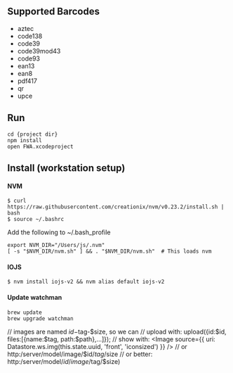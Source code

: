## Supported Barcodes

- aztec
- code138
- code39
- code39mod43
- code93
- ean13
- ean8
- pdf417
- qr
- upce


## Run
	
	cd {project dir}
	npm install
	open FWA.xcodeproject


## Install (workstation setup)

#### NVM
	
	$ curl https://raw.githubusercontent.com/creationix/nvm/v0.23.2/install.sh | bash
	$ source ~/.bashrc

Add the following to ~/.bash_profile

	export NVM_DIR="/Users/js/.nvm"
	[ -s "$NVM_DIR/nvm.sh" ] && . "$NVM_DIR/nvm.sh"  # This loads nvm

  
  
#### IOJS

	$ nvm install iojs-v2 && nvm alias default iojs-v2


#### Update watchman

	brew update
	brew upgrade watchman
	







// images are named $id-$tag-$size, so we can 
// upload with:
upload({id:$id, files:[{name:$tag, path:$path},...]});
// show with:
<Image source={{ uri: Datastore.ws.img(this.state.uuid, 'front', 'iconsized') }} />
// or
http:/server/model/image/$id/$tag/$size
// or better:
http:/server/model/$id/image/$tag/$size)
